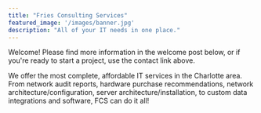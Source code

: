 ```yaml
---
title: "Fries Consulting Services"
featured_image: '/images/banner.jpg'
description: "All of your IT needs in one place."
---
```

Welcome! Please find more information in the welcome post below, or if you're ready to start a project, use the contact link above.

We offer the most complete, affordable IT services in the Charlotte area. From network audit reports, hardware purchase recommendations, network architecture/configuration, server architecture/installation, to custom data integrations and software, FCS can do it all! 
